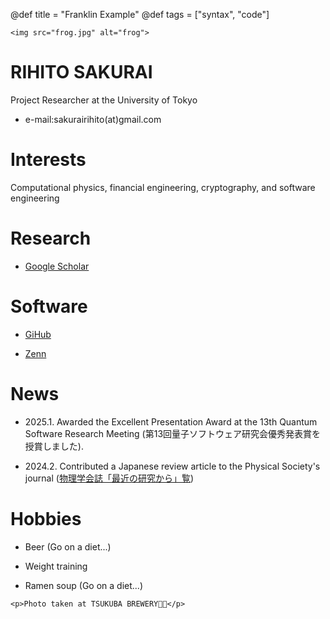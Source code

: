 @def title = "Franklin Example"
@def tags = ["syntax", "code"]

~~~
<img src="frog.jpg" alt="frog">
~~~

# RIHITO SAKURAI
Project Researcher at the University of Tokyo

- e-mail:sakurairihito(at)gmail.com


# Interests
Computational physics, financial engineering, cryptography, and software engineering

# Research
- [Google Scholar](https://scholar.google.com/citations?hl=ja&authuser=1&user=IKqeswsAAAAJ)


# Software
- [GiHub](https://github.com/sakurairihito)

- [Zenn](https://zenn.dev/rihitosakurai)


# News 
- 2025.1. Awarded the Excellent Presentation Award at the 13th Quantum Software Research Meeting (第13回量子ソフトウェア研究会優秀発表賞を授賞しました). 

- 2024.2. Contributed a Japanese review article to the Physical Society's journal 
([物理学会誌「最近の研究から」覧](https://shinaoka.github.io/assets/qtt_jps_202402.pdf))

# Hobbies
- Beer (Go on a diet...)

- Weight training

- Ramen soup (Go on a diet...)

~~~ 
<p>Photo taken at TSUKUBA BREWERY🐸🍺</p>
~~~

